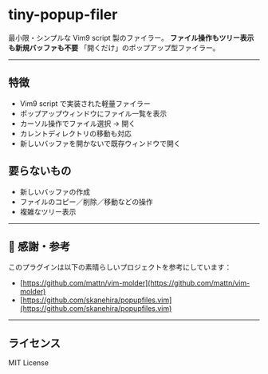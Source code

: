 # tiny-popup-filer

最小限・シンプルな Vim9 script 製のファイラー。
**ファイル操作もツリー表示も新規バッファも不要**
「開くだけ」のポップアップ型ファイラー。

---

## 特徴

* Vim9 script で実装された軽量ファイラー
* ポップアップウィンドウにファイル一覧を表示
* カーソル操作でファイル選択 → 開く
* カレントディレクトリの移動も対応
* 新しいバッファを開かないで既存ウィンドウで開く

## 要らないもの

* 新しいバッファの作成
* ファイルのコピー／削除／移動などの操作
* 複雑なツリー表示

---

## 🙏 感謝・参考

このプラグインは以下の素晴らしいプロジェクトを参考にしています：

* [https://github.com/mattn/vim-molder](https://github.com/mattn/vim-molder)
* [https://github.com/skanehira/popupfiles.vim](https://github.com/skanehira/popupfiles.vim)

---

## ライセンス

MIT License
